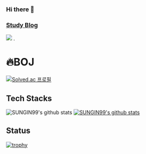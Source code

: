 ### Hi there 👋

### [Study Blog](https://blog.naver.com/99_insung)
<!-- https://novlog.tistory.com/104-->
<!--
**SUNGIN99/SUNGIN99** is a ✨ _special_ ✨ repository because its `README.md` (this file) appears on your GitHub profile.

Here are some ideas to get you started:

- 🔭 I’m currently working on ...
- 🌱 I’m currently learning ...
- 👯 I’m looking to collaborate on ...
- 🤔 I’m looking for help with ...
- 💬 Ask me about ...
- 📫 How to reach me: ...
- 😄 Pronouns: ...
- ⚡ Fun fact: ...
-->


<img src="https://img.shields.io/badge/Python-3776AB?style=for-the-badge&logo=Python&logoColor=white">
<!--https://velog.io/@cha-suyeon/github-%EA%B9%83%ED%97%88%EB%B8%8C-%EB%A6%AC%EB%93%9C%EB%AF%B8%EC%97%90%EC%84%9C-%EB%B1%83%EC%A7%80-%EB%A7%8C%EB%93%A4%EA%B8%B0 -->.

# :fire:BOJ
[![Solved.ac
프로필](http://mazassumnida.wtf/api/generate_badge?boj=99_insung)](https://solved.ac/99_insung)

## Tech Stacks
![SUNGIN99's github stats](https://github-readme-stats.vercel.app/api?username=SUNGIN99&show_icons=true)
[![SUNGIN99's github stats](https://github-readme-stats.vercel.app/api/top-langs/?username=SUNGIN99&show_icons=true&hide_border=true&title_color=004386&icon_color=004386&layout=compact)](https://github.com/SUNGIN99)

## Status
[![trophy](https://github-profile-trophy.vercel.app/?username=ryo-ma&theme=onedark)](https://github.com/ryo-ma/github-profile-trophy)
